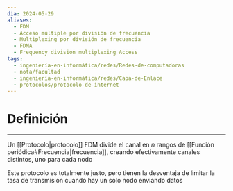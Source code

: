 ```yaml
---
dia: 2024-05-29
aliases:
  - FDM
  - Acceso múltiple por división de frecuencia
  - Multiplexing por división de frecuencia
  - FDMA
  - Frequency division multiplexing Access
tags:
  - ingeniería-en-informática/redes/Redes-de-computadoras
  - nota/facultad
  - ingeniería-en-informática/redes/Capa-de-Enlace
  - protocolos/protocolo-de-internet
---
```

# Definición
---
Un [[Protocolo|protocolo]] FDM divide el canal en $n$ rangos de [[Función periódica#Frecuencia|frecuencia]], creando efectivamente  canales distintos, uno para cada nodo

Este protocolo es totalmente justo, pero tienen la desventaja de limitar la tasa de transmisión cuando hay un solo nodo enviando datos